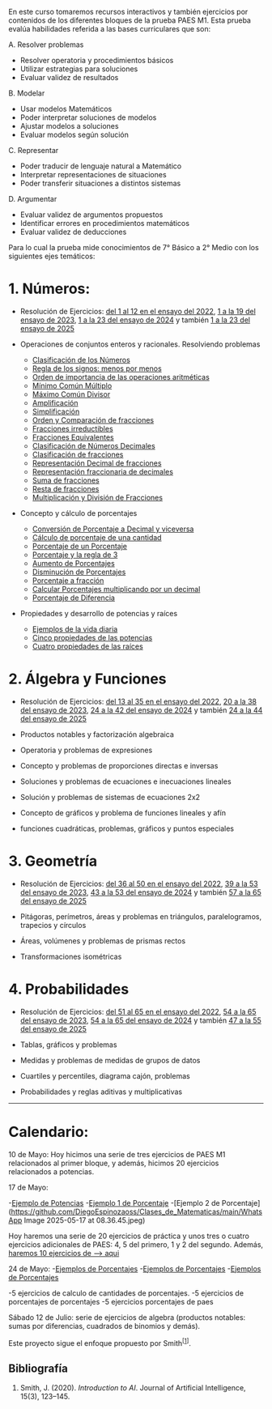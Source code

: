 
En este curso tomaremos recursos interactivos y también ejercicios por contenidos de los diferentes bloques de la prueba PAES M1. Esta prueba evalúa habilidades referida a las bases curriculares que son:

A. Resolver problemas
  - Resolver operatoria y procedimientos básicos
  - Utilizar estrategias para soluciones
  - Evaluar validez de resultados
    
B. Modelar
  - Usar modelos Matemáticos
  - Poder interpretar soluciones de modelos
  - Ajustar modelos a soluciones
  - Evaluar modelos según solución
    
C. Representar
  - Poder traducir de lenguaje natural a Matemático
  - Interpretar representaciones de situaciones
  - Poder transferir situaciones a distintos sistemas
    
D. Argumentar
  - Evaluar validez de argumentos propuestos
  - Identificar errores en procedimientos matemáticos
  - Evaluar validez de deducciones

Para lo cual la prueba mide conocimientos de 7° Básico a 2° Medio con los siguientes ejes temáticos:

# 1. Números: 
  - Resolución de Ejercicios: [del 1 al 12 en el ensayo del 2022](Ensayos/ensayo_matematica_2022.pdf), 
  [1 a la 19 del ensayo de 2023](Ensayos/ensayo_matematica_2023.pdf), 
  [1 a la 23 del ensayo de 2024](Ensayos/ensayo_matematica_2024.pdf) 
  y también [1 a la 23 del ensayo de 2025](Ensayos/ensayo_matematica_2025.pdf)

  - Operaciones de conjuntos enteros y racionales. Resolviendo problemas
    * [Clasificación de los Números](https://economipedia.com/definiciones/conjuntos-numericos.html)
    * [Regla de los signos: menos por menos](https://www.youtube.com/shorts/QFQCeHsK7HQ)
    * [Orden de importancia de las operaciones aritméticas](https://es.khanacademy.org/math/cc-sixth-grade-math/cc-6th-arithmetic-operations/cc-6th-order-of-operations/a/order-of-operations-review)
    * [Mínimo Común Múltiplo](https://es.khanacademy.org/math/cc-sixth-grade-math/cc-6th-factors-and-multiples/cc-6th-lcm/v/least-common-multiple-exercise-2)
    * [Máximo Común Divisor](https://es.khanacademy.org/math/cc-sixth-grade-math/cc-6th-factors-and-multiples/cc-6th-gcf/v/greatest-common-divisor-factor-exercise)
    * [Amplificación](https://www.geogebra.org/m/rjMXQKFz)
    * [Simplificación](https://www.geogebra.org/m/RxDvD76v)
    * [Orden y Comparación de fracciones](https://math3logic.com/como-ordenar-fracciones/)
    * [Fracciones irreductibles](https://www.matesfacil.com/ESO/fracciones/irreductible/fraccion-irreductible-ejemplos-problemas-resueltos-fracciones-equivalentes.html)
    * [Fracciones Equivalentes](https://www.matesfacil.com/ESO/fracciones/equivalentes/fracciones-equivalentes-iguales-ejemplos-ejercicios-resueltos-secundaria.html)
    * [Clasificación de Números Decimales](https://recursos.edu.xunta.gal/sites/default/files/recurso/1606139639/1_nmeros_decimales_clasificacin_representacin_ordenacin.html)
    * [Clasificación de fracciones](https://www.smartick.es/blog/matematicas/fracciones/clasificacion-de-fracciones/)
    * [Representación Decimal de fracciones](https://www.amanecer-temuco.cl/wp-content/uploads/2020/05/8°-Básico-B-guía-N°-5-2020-convertido.pdf)
    * [Representación fraccionaria de decimales](https://cesantarosa.cl/wp-content/uploads/2020/08/Guía-N°7-1°-medio-Transformación-de-decimales.pdf)
    * [Suma de fracciones](https://www.geogebra.org/m/mq3nzzbw)
    * [Resta de fracciones](https://www.geogebra.org/m/un8tqtdm)
    * [Multiplicación y División de Fracciones](https://www.geogebra.org/m/Hhm3CtW3)
  - Concepto y cálculo de porcentajes
    * [Conversión de Porcentaje a Decimal y viceversa](https://www.geogebra.org/m/eme5dx5j)
    * [Cálculo de porcentaje de una cantidad](https://www.geogebra.org/m/f7bs3a4y)
    * [Porcentaje de un Porcentaje](https://blogs.ua.es/matesfacil/secundaria-numeros-operaciones/calcular-porcentajes/porcentaje-de-un-porcentaje/#:~:text=Observad%20que%20el%20n%25%20de,25%25%20de%20260%20es%2065%3A&text=Es%20decir%2C%20la%20mitad%20de,mismo%20que%20su%20cuarta%20parte.)
    * [Porcentaje y la regla de 3](https://www.calcularporcentajeonline.com/problemas/faciles/problemas-resueltos-calcular-porcentajes-ejemplos-explicados-solucion-regla-tres.html)
    * [Aumento de Porcentajes](https://www.calcularporcentajeonline.com/problemas/aumentos/problemas-resueltos-porcentajes-aumentos-ejemplos-incremento-precio-calcular.html)
    * [Disminución de Porcentajes](https://www.calcularporcentajeonline.com/problemas/rebajas/problemas-resueltos-calcular-porcentajes-descuentos-rebajas-ejemplos.html)
    * [Porcentaje a fracción](https://www.calcularporcentajeonline.com/problemas/fraccion/porcentajes-fracciones-conversion-numerador-denominador-ejemplos-problemas-resueltos.html)
    * [Calcular Porcentajes multiplicando por un decimal](https://www.calcularporcentajeonline.com/problemas/decimal/multiplicar-decimal-ejemplos-problemas.html)
    * [Porcentaje de Diferencia](https://www.calcularporcentajeonline.com/problemas/error/problemas-resueltos-porcentaje-diferencia-error-ejemplos-calcular.html)

  - Propiedades y desarrollo de potencias y raíces
    * [Ejemplos de la vida diaria](https://www.geogebra.org/m/r6543ceu)
    * [Cinco propiedades de las potencias](https://www.geogebra.org/m/qrtwvy3z)
    * [Cuatro propiedades de las raíces](https://www.matesfacil.com/ESO/potencias/resueltos-potencias-raices.html)
  


    
# 2. Álgebra y Funciones
  - Resolución de Ejercicios: [del 13 al 35 en el ensayo del 2022](Ensayos/ensayo_matematica_2022.pdf), [20 a la 38 del ensayo de 2023](Ensayos/ensayo_matematica_2023.pdf), [24 a la 42 del ensayo de 2024](Ensayos/ensayo_matematica_2024.pdf) y también [24 a la 44 del ensayo de 2025](Ensayos/ensayo_matematica_2025.pdf)

  - Productos notables y factorización algebraica
  - Operatoria y problemas de expresiones
  - Concepto y problemas de proporciones directas e inversas
  - Soluciones y problemas de ecuaciones e inecuaciones lineales
  - Solución y problemas de sistemas de ecuaciones 2x2
  - Concepto de gráficos y problema de funciones lineales y afín
  - funciones cuadráticas, problemas, gráficos y puntos especiales
    
# 3. Geometría
  - Resolución de Ejercicios: [del 36 al 50 en el ensayo del 2022](Ensayos/ensayo_matematica_2022.pdf), [39 a la 53 del ensayo de 2023](Ensayos/ensayo_matematica_2023.pdf), [43 a la 53 del ensayo de 2024](Ensayos/ensayo_matematica_2024.pdf) y también [57 a la 65 del ensayo de 2025](Ensayos/ensayo_matematica_2025.pdf)

  - Pitágoras, perímetros, áreas y problemas en triángulos, paralelogramos, trapecios
  y círculos
  - Áreas, volúmenes y problemas de prismas rectos
  - Transformaciones isométricas
    
# 4. Probabilidades
  - Resolución de Ejercicios: [del 51 al 65 en el ensayo del 2022](Ensayos/ensayo_matematica_2022.pdf), [54 a la 65 del ensayo de 2023](Ensayos/ensayo_matematica_2023.pdf), [54 a la 65 del ensayo de 2024](Ensayos/ensayo_matematica_2024.pdf) y también [47 a la 55 del ensayo de 2025](Ensayos/ensayo_matematica_2025.pdf)

  - Tablas, gráficos y problemas
  - Medidas y problemas de medidas de grupos de datos
  - Cuartiles y percentiles, diagrama cajón, problemas
  - Probabilidades y reglas aditivas y multiplicativas


---
# Calendario:

10 de Mayo: Hoy hicimos una serie de tres ejercicios de PAES M1 relacionados al primer bloque, y además, hicimos 20 ejercicios relacionados a potencias. 

17 de Mayo: 

-[Ejemplo de Potencias](https://matcon.cmmedu.uchile.cl/situacion/apoyos-para-la-planificacion-y-gestion/?s=arbol-bronquial&c=2)
-[Ejemplo 1 de Porcentaje](https://svalbardi.com/blogs/water/percentage)
-[Ejemplo 2 de Porcentaje](https://github.com/DiegoEspinozaoss/Clases_de_Matematicas/main/WhatsApp Image 2025-05-17 at 08.36.45.jpeg)

Hoy haremos una serie de 20 ejercicios de práctica y unos tres o cuatro ejercicios adicionales de PAES: 4, 5 del primero, 1 y 2 del segundo. Además, [haremos 10 ejercicios de --> aqui](https://www.calcularporcentajeonline.com/problemas/faciles/problemas-resueltos-calcular-porcentajes-ejemplos-explicados-solucion-regla-tres.html) 



24 de Mayo:
-[Ejemplos de Porcentajes](1)
-[Ejemplos de Porcentajes](2)
-[Ejemplos de Porcentajes](3)

-5 ejercicios de calculo de cantidades de porcentajes.
-5 ejercicios de porcentajes de porcentajes
-5 ejercicios porcentajes de paes

Sábado 12 de Julio: serie de ejercicios de algebra (productos notables: sumas por diferencias, cuadrados de binomios y demás).


Este proyecto sigue el enfoque propuesto por Smith<sup>[<a href="#ref1">1</a>]</sup>.
## Bibliografía

1. <a id="ref1"></a> Smith, J. (2020). *Introduction to AI*. Journal of Artificial Intelligence, 15(3), 123–145.


